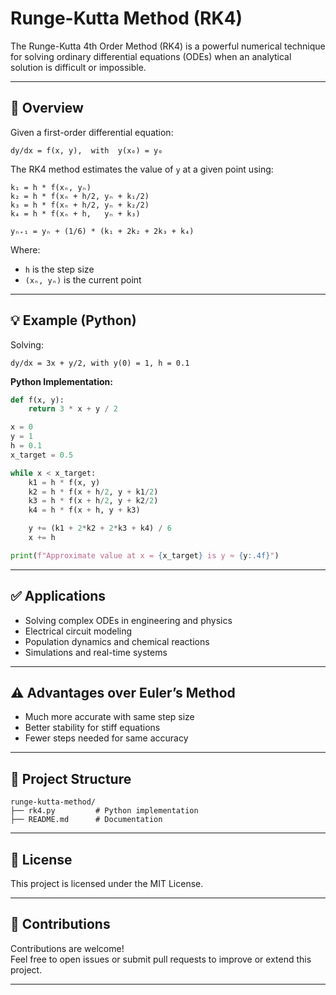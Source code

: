 
# Runge-Kutta Method (RK4)

The Runge-Kutta 4th Order Method (RK4) is a powerful numerical technique for solving ordinary differential equations (ODEs) when an analytical solution is difficult or impossible.

---

## 📘 Overview

Given a first-order differential equation:

```
dy/dx = f(x, y),  with  y(x₀) = y₀
```

The RK4 method estimates the value of `y` at a given point using:

```
k₁ = h * f(xₙ, yₙ)
k₂ = h * f(xₙ + h/2, yₙ + k₁/2)
k₃ = h * f(xₙ + h/2, yₙ + k₂/2)
k₄ = h * f(xₙ + h,   yₙ + k₃)

yₙ₊₁ = yₙ + (1/6) * (k₁ + 2k₂ + 2k₃ + k₄)
```

Where:
- `h` is the step size
- `(xₙ, yₙ)` is the current point

---

## 💡 Example (Python)

Solving:
```
dy/dx = 3x + y/2, with y(0) = 1, h = 0.1
```

**Python Implementation:**

```python
def f(x, y):
    return 3 * x + y / 2

x = 0
y = 1
h = 0.1
x_target = 0.5

while x < x_target:
    k1 = h * f(x, y)
    k2 = h * f(x + h/2, y + k1/2)
    k3 = h * f(x + h/2, y + k2/2)
    k4 = h * f(x + h, y + k3)

    y += (k1 + 2*k2 + 2*k3 + k4) / 6
    x += h

print(f"Approximate value at x = {x_target} is y ≈ {y:.4f}")
```

---

## ✅ Applications

- Solving complex ODEs in engineering and physics
- Electrical circuit modeling
- Population dynamics and chemical reactions
- Simulations and real-time systems

---

## ⚠️ Advantages over Euler’s Method

- Much more accurate with same step size
- Better stability for stiff equations
- Fewer steps needed for same accuracy

---

## 📁 Project Structure

```
runge-kutta-method/
├── rk4.py         # Python implementation
├── README.md      # Documentation
```

---

## 📃 License

This project is licensed under the MIT License.

---

## 🤝 Contributions

Contributions are welcome!  
Feel free to open issues or submit pull requests to improve or extend this project.

---
